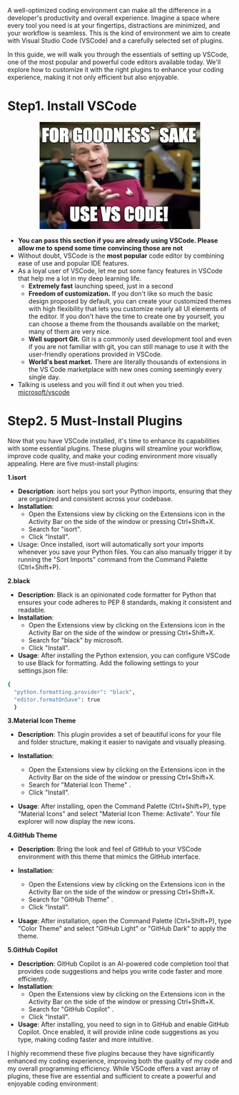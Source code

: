 A well-optimized coding environment can make all the difference in a developer's productivity and overall experience. Imagine a space where every tool you need is at your fingertips, distractions are minimized, and your workflow is seamless. This is the kind of environment we aim to create with Visual Studio Code (VSCode) and a carefully selected set of plugins.

In this guide, we will walk you through the essentials of setting up VSCode, one of the most popular and powerful code editors available today. We'll explore how to customize it with the right plugins to enhance your coding experience, making it not only efficient but also enjoyable.


# Step1. Install VSCode

<div align=center>
  <img src='images/img1.JPG' width=360 height=240>
</div>

- **You can pass this section if you are already using VSCode. Please allow me to spend some time convincing those are not**
- Without doubt, VSCode is the **most popular** code editor by combining ease of use and popular IDE features.
- As a loyal user of VSCode, let me put some fancy features in VSCode that help me a lot in my deep learning life.
  - **Extremely fast** launching speed, just in a second
  - **Freedom of customization.** If you don't like so much the basic design proposed by default, you can create your customized themes with high flexibility that lets you customize nearly all UI elements of the editor. If you don't have the time to create one by yourself, you can choose a theme from the thousands available on the market; many of them are very nice.
  - **Well support Git.** Git is a commonly used development tool and even if you are not familiar with git, you can still manage to use it with the user-friendly operations provided in VSCode.
  - **World's best market.** There are literally thousands of extensions in the VS Code marketplace with new ones coming seemingly every single day.
- Talking is useless and you will find it out when you tried. [microsoft/vscode](https://github.com/microsoft/vscode)

# Step2. 5 Must-Install Plugins
Now that you have VSCode installed, it's time to enhance its capabilities with some essential plugins. These plugins will streamline your workflow, improve code quality, and make your coding environment more visually appealing. Here are five must-install plugins:

**1.isort**
  - **Description**: isort helps you sort your Python imports, ensuring that they are organized and consistent across your codebase.
  - **Installation**: 
    - Open the Extensions view by clicking on the Extensions icon in the Activity Bar on the side of the window or pressing Ctrl+Shift+X.
    - Search for "isort".
    - Click "Install".
  - Usage: Once installed, isort will automatically sort your imports whenever you save your Python files. You can also manually trigger it by running the "Sort Imports" command from the Command Palette (Ctrl+Shift+P).

**2.black**
  - **Description**: Black is an opinionated code formatter for Python that ensures your code adheres to PEP 8 standards, making it consistent and readable.
  - **Installation**: 
    -  Open the Extensions view by clicking on the Extensions icon in the Activity Bar on the side of the window or pressing Ctrl+Shift+X.
    - Search for "black" by microsoft.
    - Click "Install".
  - **Usage**: After installing the Python extension, you can configure VSCode to use Black for formatting. Add the following settings to your settings.json file:
  ```bash
  {
    "python.formatting.provider": "black",
    "editor.formatOnSave": true
    }
  ```

**3.Material Icon Theme**
  - **Description**: This plugin provides a set of beautiful icons for your file and folder structure, making it easier to navigate and visually pleasing.

  - **Installation**: 
    -  Open the Extensions view by clicking on the Extensions icon in the Activity Bar on the side of the window or pressing Ctrl+Shift+X.
    - Search for "Material Icon Theme" .
    - Click "Install".
  - **Usage**: After installing, open the Command Palette (Ctrl+Shift+P), type "Material Icons" and select "Material Icon Theme: Activate". Your file explorer will now display the new icons.

**4.GitHub Theme**
  - **Description**: Bring the look and feel of GitHub to your VSCode environment with this theme that mimics the GitHub interface.

  - **Installation**: 
    -  Open the Extensions view by clicking on the Extensions icon in the Activity Bar on the side of the window or pressing Ctrl+Shift+X.
    - Search for "GitHub Theme" .
    - Click "Install".
  - **Usage**: After installation, open the Command Palette (Ctrl+Shift+P), type "Color Theme" and select "GitHub Light" or "GitHub Dark" to apply the theme.

**5.GitHub Copilot**
  - **Description**: GitHub Copilot is an AI-powered code completion tool that provides code suggestions and helps you write code faster and more efficiently.
  - **Installation**: 
    -  Open the Extensions view by clicking on the Extensions icon in the Activity Bar on the side of the window or pressing Ctrl+Shift+X.
    - Search for "GitHub Copilot" .
    - Click "Install".
  - **Usage**: After installing, you need to sign in to GitHub and enable GitHub Copilot. Once enabled, it will provide inline code suggestions as you type, making coding faster and more intuitive.

I highly recommend these five plugins because they have significantly enhanced my coding experience, improving both the quality of my code and my overall programming efficiency. While VSCode offers a vast array of plugins, these five are essential and sufficient to create a powerful and enjoyable coding environment: